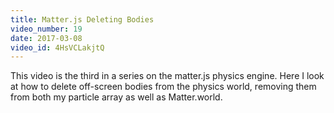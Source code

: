 ```yaml
---
title: Matter.js Deleting Bodies
video_number: 19
date: 2017-03-08
video_id: 4HsVCLakjtQ
---
```

This video is the third in a series on the matter.js  physics engine. Here I look at how to delete off-screen bodies from the physics world, removing them from both my particle array as well as Matter.world.
